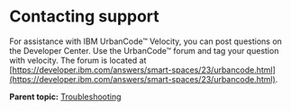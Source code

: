 # Contacting support

For assistance with IBM UrbanCode™ Velocity, you can post questions on the Developer Center. Use the UrbanCode™ forum and tag your question with velocity. The forum is located at [https://developer.ibm.com/answers/smart-spaces/23/urbancode.html](https://developer.ibm.com/answers/smart-spaces/23/urbancode.html).

**Parent topic:** [Troubleshooting](../../com.ibm.uvelocity.doc/topics/c_node_troubleshoot.md)

